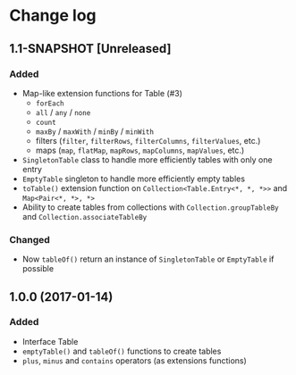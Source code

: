 # Change log
## 1.1-SNAPSHOT [Unreleased]
### Added
* Map-like extension functions for Table (#3)
    * `forEach`
    * `all` / `any` / `none`
    * `count`
    * `maxBy` / `maxWith` / `minBy` / `minWith`
    * filters (`filter`, `filterRows`, `filterColumns`, `filterValues`, etc.)
    * maps (`map`, `flatMap`, `mapRows`, `mapColumns`, `mapValues`, etc.)
* `SingletonTable` class to handle more efficiently tables with only one entry
* `EmptyTable` singleton to handle more efficiently empty tables
* `toTable()` extension function on `Collection<Table.Entry<*, *, *>>` and `Map<Pair<*, *>, *>`
* Ability to create tables from collections with `Collection.groupTableBy` and `Collection.associateTableBy`

### Changed
* Now `tableOf()` return an instance of `SingletonTable` or `EmptyTable` if possible

## 1.0.0 (2017-01-14)
### Added
* Interface Table
* `emptyTable()` and `tableOf()` functions to create tables
* `plus`, `minus` and `contains` operators (as extensions functions)
